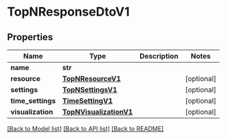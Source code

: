 # TopNResponseDtoV1

## Properties
Name | Type | Description | Notes
------------ | ------------- | ------------- | -------------
**name** | **str** |  | 
**resource** | [**TopNResourceV1**](TopNResourceV1.md) |  | [optional] 
**settings** | [**TopNSettingsV1**](TopNSettingsV1.md) |  | [optional] 
**time_settings** | [**TimeSettingV1**](TimeSettingV1.md) |  | [optional] 
**visualization** | [**TopNVisualizationV1**](TopNVisualizationV1.md) |  | [optional] 

[[Back to Model list]](../README.md#documentation-for-models) [[Back to API list]](../README.md#documentation-for-api-endpoints) [[Back to README]](../README.md)

